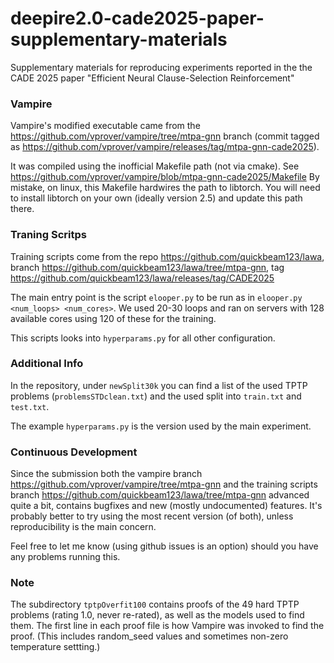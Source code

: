 # deepire2.0-cade2025-paper-supplementary-materials
Supplementary materials for reproducing experiments reported in the the CADE 2025 paper "Efficient Neural Clause-Selection Reinforcement"

### Vampire

Vampire's modified executable came from the https://github.com/vprover/vampire/tree/mtpa-gnn branch (commit tagged as https://github.com/vprover/vampire/releases/tag/mtpa-gnn-cade2025).

It was compiled using the inofficial Makefile path (not via cmake). See https://github.com/vprover/vampire/blob/mtpa-gnn-cade2025/Makefile
By mistake, on linux, this Makefile hardwires the path to libtorch. You will need to install libtorch on your own (ideally version 2.5) and update this path there.

### Traning Scritps

Training scripts come from the repo https://github.com/quickbeam123/lawa, branch https://github.com/quickbeam123/lawa/tree/mtpa-gnn, tag https://github.com/quickbeam123/lawa/releases/tag/CADE2025

The main entry point is the script `elooper.py` to be run as in `elooper.py <num_loops> <num_cores>`. We used 20-30 loops and ran on servers with 128 available cores using 120 of these for the training.

This scripts looks into `hyperparams.py` for all other configuration.

### Additional Info

In the repository, under `newSplit30k` you can find a list of the used TPTP problems (`problemsSTDclean.txt`) and the used split into `train.txt` and `test.txt`.

The example `hyperparams.py` is the version used by the main experiment.

### Continuous Development

Since the submission both the vampire branch https://github.com/vprover/vampire/tree/mtpa-gnn and the training scripts branch https://github.com/quickbeam123/lawa/tree/mtpa-gnn advanced quite a bit, contains bugfixes and new (mostly undocumented) features. It's probably better to try using the most recent version (of both), unless reproducibility is the main concern.

Feel free to let me know (using github issues is an option) should you have any problems running this.

### Note

The subdirectory `tptpOverfit100` contains proofs of the 49 hard TPTP problems (rating 1.0, never re-rated), as well as the models used to find them. The first line in each proof file is how Vampire was invoked to find the proof. (This includes random_seed values and sometimes non-zero temperature settting.)